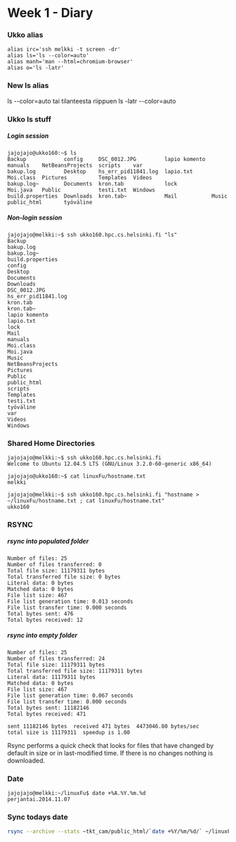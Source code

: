 # Week 1 - Diary

### Ukko alias
```
alias irc='ssh melkki -t screen -dr'
alias ls='ls --color=auto'
alias manh='man --html=chromium-browser'
alias o='ls -latr'
```

### New ls alias
ls --color=auto tai tilanteesta riippuen ls -latr --color=auto

### Ukko ls stuff
##### Login session
```
jajojajo@ukko160:~$ ls
Backup            config     DSC_0012.JPG         lapio komento  manuals    NetBeansProjects  scripts    var
bakup.log         Desktop    hs_err_pid11841.log  lapio.txt      Moi.class  Pictures          Templates  Videos
bakup.log~        Documents  kron.tab             lock           Moi.java   Public            testi.txt  Windows
build.properties  Downloads  kron.tab~            Mail           Music      public_html       työväline
```

##### Non-login session
```
jajojajo@melkki:~$ ssh ukko160.hpc.cs.helsinki.fi "ls"
Backup
bakup.log
bakup.log~
build.properties
config
Desktop
Documents
Downloads
DSC_0012.JPG
hs_err_pid11841.log
kron.tab
kron.tab~
lapio komento
lapio.txt
lock
Mail
manuals
Moi.class
Moi.java
Music
NetBeansProjects
Pictures
Public
public_html
scripts
Templates
testi.txt
työväline
var
Videos
Windows
```

### Shared Home Directories
```
jajojajo@melkki:~$ ssh ukko160.hpc.cs.helsinki.fi
Welcome to Ubuntu 12.04.5 LTS (GNU/Linux 3.2.0-60-generic x86_64)

jajojajo@ukko160:~$ cat linuxFu/hostname.txt 
melkki

jajojajo@melkki:~$ ssh ukko160.hpc.cs.helsinki.fi "hostname > ~/linuxFu/hostname.txt ; cat linuxFu/hostname.txt"
ukko160
```

### RSYNC
##### rsync into populated folder
```
Number of files: 25
Number of files transferred: 0
Total file size: 11179311 bytes
Total transferred file size: 0 bytes
Literal data: 0 bytes
Matched data: 0 bytes
File list size: 467
File list generation time: 0.013 seconds
File list transfer time: 0.000 seconds
Total bytes sent: 476
Total bytes received: 12
```

##### rsync into empty folder
```
Number of files: 25
Number of files transferred: 24
Total file size: 11179311 bytes
Total transferred file size: 11179311 bytes
Literal data: 11179311 bytes
Matched data: 0 bytes
File list size: 467
File list generation time: 0.067 seconds
File list transfer time: 0.000 seconds
Total bytes sent: 11182146
Total bytes received: 471

sent 11182146 bytes  received 471 bytes  4473046.80 bytes/sec
total size is 11179311  speedup is 1.00
```

Rsync performs a quick check that looks for files that have changed by default in size or in last-modified time. If there is no changes nothing is downloaded.

### Date
```
jajojajo@melkki:~/linuxFu$ date +%A.%Y.%m.%d
perjantai.2014.11.07
```
### Sync todays date
``` bash
rsync --archive --stats ~tkt_cam/public_html/`date +%Y/%m/%d/` ~/linuxFu/rsync/tkt_cam/`date +%A.%Y.%m.%d/`
``` 
